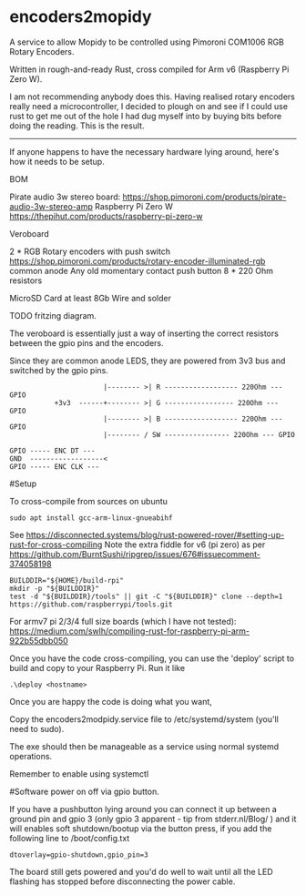 # encoders2mopidy

A service to allow Mopidy to be controlled using Pimoroni COM1006 RGB Rotary Encoders.

Written in rough-and-ready Rust, cross compiled for Arm v6 (Raspberry Pi Zero W).

I am not recommending anybody does this.
Having realised rotary encoders really need a microcontroller, I decided to plough on and see if I could use rust to get me out of the hole I had dug myself into by buying bits before doing the reading.
This is the result. 

---
If anyone happens to have the necessary hardware lying around, here's how it needs to be setup.

BOM

Pirate audio 3w stereo board: https://shop.pimoroni.com/products/pirate-audio-3w-stereo-amp
Raspberry Pi Zero W https://thepihut.com/products/raspberry-pi-zero-w

Veroboard

2 * RGB Rotary encoders with push switch  https://shop.pimoroni.com/products/rotary-encoder-illuminated-rgb 
common anode
Any old momentary contact push button
8 * 220 Ohm resistors

MicroSD Card at least 8Gb
Wire and solder

TODO fritzing diagram.



The veroboard is essentially just a way of inserting the correct resistors between the gpio pins and the encoders.

Since they are common anode LEDS, they are powered from 3v3 bus and switched by the gpio pins.

```
                       |-------- >| R ------------------ 220Ohm --- GPIO
           +3v3  ------+-------- >| G ----------------- 220Ohm --- GPIO
                       |-------- >| B ------------------ 220Ohm --- GPIO
                       |-------- / SW ---------------- 220Ohm --- GPIO

GPIO ----- ENC DT ---
GND  ------------------<
GPIO ----- ENC CLK ---
```

#Setup

To cross-compile from sources on ubuntu
```
sudo apt install gcc-arm-linux-gnueabihf
```
See https://disconnected.systems/blog/rust-powered-rover/#setting-up-rust-for-cross-compiling
Note the extra fiddle for v6 (pi zero) as per
https://github.com/BurntSushi/ripgrep/issues/676#issuecomment-374058198
```
BUILDDIR="${HOME}/build-rpi"
mkdir -p "${BUILDDIR}"
test -d "${BUILDDIR}/tools" || git -C "${BUILDDIR}" clone --depth=1 https://github.com/raspberrypi/tools.git
```
For armv7 pi 2/3/4 full size boards (which I have not tested):
https://medium.com/swlh/compiling-rust-for-raspberry-pi-arm-922b55dbb050

Once you have the code cross-compiling, you can use the 'deploy' script to 
build and copy to your Raspberry Pi.  Run it like 
```
.\deploy <hostname>
```

Once you are happy the code is doing what you want,

Copy the encoders2modpidy.service file to /etc/systemd/system (you'll need to sudo).

The exe should then be manageable as a service using normal systemd operations.

Remember to enable using systemctl

#Software power on off via gpio button.


If you have a pushbutton lying around you can connect it up between a ground pin and
gpio 3 (only gpio 3 apparent - tip from stderr.nl/Blog/ )
and it will  enables soft shutdown/bootup via the button press, if you add the following
 line to /boot/config.txt
```
dtoverlay=gpio-shutdown,gpio_pin=3
```
The board still gets powered and you'd do well to wait until all the LED flashing
has stopped before disconnecting the power cable. 

